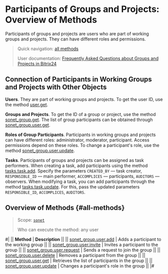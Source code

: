 # Participants of Groups and Projects: Overview of Methods

Participants of groups and projects are users who are part of working groups and projects. They can have different roles and permissions.

> Quick navigation: [all methods](#all-methods)
> 
> User documentation: [Frequently Asked Questions about Groups and Projects in Bitrix24](https://helpdesk.bitrix24.com/open/24633004/)

## Connection of Participants in Working Groups and Projects with Other Objects

**Users**. They are part of working groups and projects. To get the user ID, use the method [user.get](./../../user/user-get.md).

**Groups and Projects**. To get the ID of a group or project, use the method [sonet_group.get](../sonet-group-get.md). The list of group participants can be obtained through [sonet_group.user.get](./sonet-group-user-get.md).

**Roles of Group Participants**. Participants in working groups and projects can have different roles: administrator, moderator, participant. Access permissions depend on these roles. To change a participant's role, use the method [sonet_group.user.update](./sonet-group-user-update.md).

**Tasks**. Participants of groups and projects can be assigned as task performers. When creating a task, add participants using the method [tasks.task.add](./../../tasks/tasks-task-add.md). Specify the parameters `CREATED_BY` — task creator, `RESPONSIBLE_ID` — main performer, `ACCOMPLICES` — participants, `AUDITORS` — observers. When modifying a task, you can add participants through the method [tasks.task.update](./../../tasks/tasks-task-update.md). For this, pass the updated parameters `RESPONSIBLE_ID`, `ACCOMPLICES`, `AUDITORS`.

## Overview of Methods {#all-methods}

> Scope: [`sonet`](./../../scopes/permissions.md)
>
> Who can execute the method: any user

#|
|| **Method** | **Description** ||
|| [sonet_group.user.add](./sonet-group-user-add.md)  | Adds a participant to the working group ||
|| [sonet_group.user.invite](./sonet-group-user-invite.md) | Invites a participant to the group ||
|| [sonet_group.user.request](./sonet-group-user-request.md) | Sends a request to join the group ||
|| [sonet_group.user.delete](./sonet-group-user-delete.md) | Removes a participant from the group ||
|| [sonet_group.user.get](./sonet-group-user-get.md) | Retrieves the list of participants in the group ||
|| [sonet_group.user.update](./sonet-group-user-update.md) | Changes a participant's role in the group || 
|#